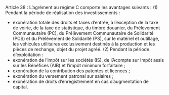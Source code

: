 Article 38 : L’agrément au régime C comporte les avantages suivants :
\1) Pendant la période de réalisation des investissements :
- exonération totale des droits et taxes d’entrée, à l’exception de la taxe de voirie, de la taxe de statistique, du timbre douanier, du Prélèvement Communautaire (PC), du Prélèvement Communautaire de Solidarité (PCS) et du Prélèvement de Solidarité (PS), sur le matériel et outillage, les véhicules utilitaires exclusivement destinés à la production et les pièces de rechange, objet du projet agréé.
\2) Pendant la période d’exploitation :
- exonération de l’impôt sur les sociétés (IS), de l’Acompte sur Impôt assis sur les Bénéfices (AIB) et l’impôt minimum forfaitaire ;
- exonération de la contribution des patentes et licences ;
- exonération du versement patronal sur salaires ;
- exonération de droits d’enregistrement en cas d’augmentation de capital.